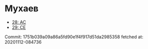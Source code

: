 # Мухаев
- [28: AC](28.md)
- [29: CE](29.md)

Commit: 1751b039a09a86a5fd90e1f4f917d51da2985358
 fetched at: 20201112-084736
